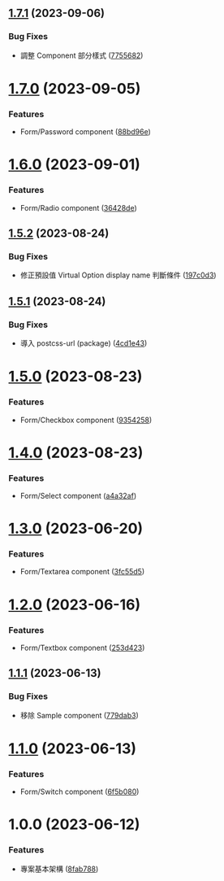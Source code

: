 ## [1.7.1](https://github.com/boruei-chen/materials/compare/v1.7.0...v1.7.1) (2023-09-06)


### Bug Fixes

* 調整 Component 部分樣式 ([7755682](https://github.com/boruei-chen/materials/commit/7755682eae6851c9b69783d2261264c12d800e3d))

# [1.7.0](https://github.com/boruei-chen/materials/compare/v1.6.0...v1.7.0) (2023-09-05)


### Features

* Form/Password component ([88bd96e](https://github.com/boruei-chen/materials/commit/88bd96ea756898ce2a1ffe5b26429f95ea598a33))

# [1.6.0](https://github.com/boruei-chen/materials/compare/v1.5.2...v1.6.0) (2023-09-01)


### Features

* Form/Radio component ([36428de](https://github.com/boruei-chen/materials/commit/36428deb44cd9de7d7410b7ac67b073f2a72d1b3))

## [1.5.2](https://github.com/boruei-chen/materials/compare/v1.5.1...v1.5.2) (2023-08-24)


### Bug Fixes

* 修正預設值 Virtual Option display name 判斷條件 ([197c0d3](https://github.com/boruei-chen/materials/commit/197c0d38c81de532c39c77ef2988124e519bf4d2))

## [1.5.1](https://github.com/boruei-chen/materials/compare/v1.5.0...v1.5.1) (2023-08-24)


### Bug Fixes

* 導入 postcss-url (package) ([4cd1e43](https://github.com/boruei-chen/materials/commit/4cd1e43264c71c1ef22fdde12c6cbd38b0ea2abb))

# [1.5.0](https://github.com/boruei-chen/materials/compare/v1.4.0...v1.5.0) (2023-08-23)


### Features

* Form/Checkbox component ([9354258](https://github.com/boruei-chen/materials/commit/93542582c6f0dea5b5e3cd22684eabd82b2fc77a))

# [1.4.0](https://github.com/boruei-chen/materials/compare/v1.3.0...v1.4.0) (2023-08-23)


### Features

* Form/Select component ([a4a32af](https://github.com/boruei-chen/materials/commit/a4a32af3ee42cf4d3b3f8f6c2e4bacea94a520a0))

# [1.3.0](https://github.com/boruei-chen/materials/compare/v1.2.0...v1.3.0) (2023-06-20)


### Features

* Form/Textarea component ([3fc55d5](https://github.com/boruei-chen/materials/commit/3fc55d5c1341822833d081123b7d1f0f87ea3390))

# [1.2.0](https://github.com/boruei-chen/materials/compare/v1.1.1...v1.2.0) (2023-06-16)


### Features

* Form/Textbox component ([253d423](https://github.com/boruei-chen/materials/commit/253d4230c52aedf16cf5ba84feef23b7f388be22))

## [1.1.1](https://github.com/boruei-chen/materials/compare/v1.1.0...v1.1.1) (2023-06-13)


### Bug Fixes

* 移除 Sample component ([779dab3](https://github.com/boruei-chen/materials/commit/779dab3460df3d11458ab3bddc1490cab42345e2))

# [1.1.0](https://github.com/boruei-chen/materials/compare/v1.0.0...v1.1.0) (2023-06-13)


### Features

* Form/Switch component ([6f5b080](https://github.com/boruei-chen/materials/commit/6f5b080b105ed5964edcc0e4ff2ab8c6430ad312))

# 1.0.0 (2023-06-12)


### Features

* 專案基本架構 ([8fab788](https://github.com/boruei-chen/materials/commit/8fab78892eaff1bef8116991cf4ae421a5c870a7))
